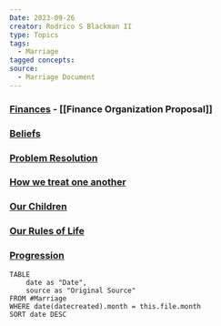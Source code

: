 ```yaml
---
Date: 2023-09-26
creator: Rodrico S Blackman II
type: Topics
tags:
  - Marriage
tagged concepts: 
source:
  - Marriage Document
---
```


### [Finances](Finances) - [[Finance Organization Proposal]]
### [Beliefs](Beliefs)
### [Problem Resolution](obsidian://open?vault=Brains&file=Marriage%20Document%2FHow%20we%20resolve%20problems)
### [How we treat one another](obsidian://open?vault=Brains&file=Marriage%20Document%2FHow%20we%20treat%20each%20other)
### [Our Children](obsidian://open?vault=Brains&file=Marriage%20Document%2FOur%20Children)
### [Our Rules of Life](obsidian://open?vault=Brains&file=Marriage%20Document%2FRules%20of%20Life%20-%20Us)
### [Progression](obsidian://open?vault=Brains&file=Marriage%20Document%2FWhat%20we%20are%20working%20on)

```dataview
TABLE
	date as "Date",
	source as "Original Source"
FROM #Marriage   
WHERE date(datecreated).month = this.file.month
SORT date DESC
```
